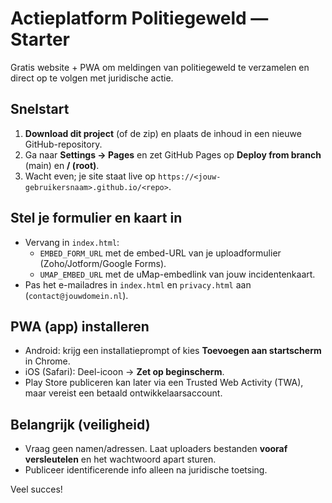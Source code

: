 
# Actieplatform Politiegeweld — Starter

Gratis website + PWA om meldingen van politiegeweld te verzamelen en direct op te volgen met juridische actie.

## Snelstart
1. **Download dit project** (of de zip) en plaats de inhoud in een nieuwe GitHub-repository.
2. Ga naar **Settings → Pages** en zet GitHub Pages op **Deploy from branch** (main) en **/ (root)**.
3. Wacht even; je site staat live op `https://<jouw-gebruikersnaam>.github.io/<repo>`.

## Stel je formulier en kaart in
- Vervang in `index.html`:
  - `EMBED_FORM_URL` met de embed-URL van je uploadformulier (Zoho/Jotform/Google Forms).
  - `UMAP_EMBED_URL` met de uMap-embedlink van jouw incidentenkaart.
- Pas het e-mailadres in `index.html` en `privacy.html` aan (`contact@jouwdomein.nl`).

## PWA (app) installeren
- Android: krijg een installatieprompt of kies **Toevoegen aan startscherm** in Chrome.
- iOS (Safari): Deel-icoon → **Zet op beginscherm**.
- Play Store publiceren kan later via een Trusted Web Activity (TWA), maar vereist een betaald ontwikkelaarsaccount.

## Belangrijk (veiligheid)
- Vraag geen namen/adressen. Laat uploaders bestanden **vooraf versleutelen** en het wachtwoord apart sturen.
- Publiceer identificerende info alleen na juridische toetsing.

Veel succes!
